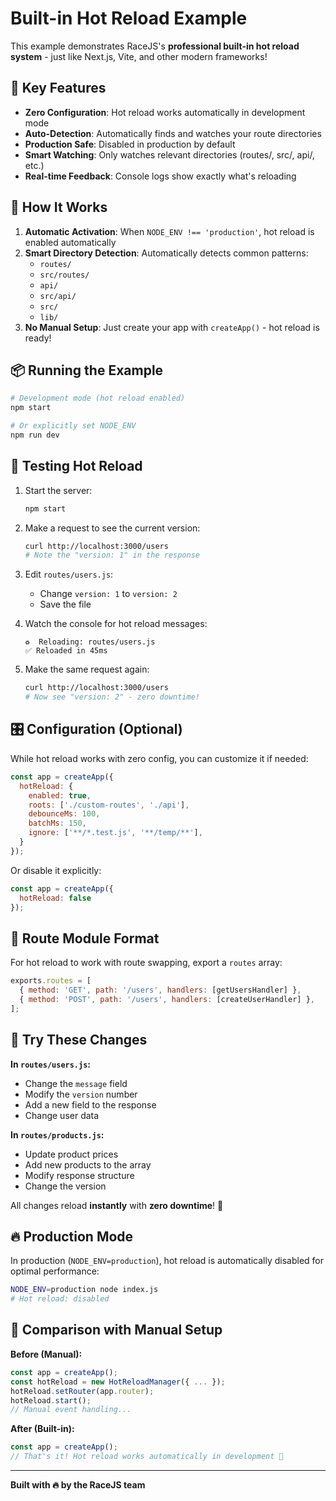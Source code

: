 # Built-in Hot Reload Example

This example demonstrates RaceJS's **professional built-in hot reload system** - just like Next.js, Vite, and other modern frameworks!

## 🎯 Key Features

- **Zero Configuration**: Hot reload works automatically in development mode
- **Auto-Detection**: Automatically finds and watches your route directories
- **Production Safe**: Disabled in production by default
- **Smart Watching**: Only watches relevant directories (routes/, src/, api/, etc.)
- **Real-time Feedback**: Console logs show exactly what's reloading

## 🚀 How It Works

1. **Automatic Activation**: When `NODE_ENV !== 'production'`, hot reload is enabled automatically
2. **Smart Directory Detection**: Automatically detects common patterns:
   - `routes/`
   - `src/routes/`
   - `api/`
   - `src/api/`
   - `src/`
   - `lib/`
3. **No Manual Setup**: Just create your app with `createApp()` - hot reload is ready!

## 📦 Running the Example

```bash
# Development mode (hot reload enabled)
npm start

# Or explicitly set NODE_ENV
npm run dev
```

## 🧪 Testing Hot Reload

1. Start the server:
   ```bash
   npm start
   ```

2. Make a request to see the current version:
   ```bash
   curl http://localhost:3000/users
   # Note the "version: 1" in the response
   ```

3. Edit `routes/users.js`:
   - Change `version: 1` to `version: 2`
   - Save the file

4. Watch the console for hot reload messages:
   ```
   ♻️  Reloading: routes/users.js
   ✅ Reloaded in 45ms
   ```

5. Make the same request again:
   ```bash
   curl http://localhost:3000/users
   # Now see "version: 2" - zero downtime!
   ```

## 🎛️ Configuration (Optional)

While hot reload works with zero config, you can customize it if needed:

```javascript
const app = createApp({
  hotReload: {
    enabled: true,
    roots: ['./custom-routes', './api'],
    debounceMs: 100,
    batchMs: 150,
    ignore: ['**/*.test.js', '**/temp/**'],
  }
});
```

Or disable it explicitly:

```javascript
const app = createApp({
  hotReload: false
});
```

## 📝 Route Module Format

For hot reload to work with route swapping, export a `routes` array:

```javascript
exports.routes = [
  { method: 'GET', path: '/users', handlers: [getUsersHandler] },
  { method: 'POST', path: '/users', handlers: [createUserHandler] },
];
```

## 🎨 Try These Changes

**In `routes/users.js`:**
- Change the `message` field
- Modify the `version` number
- Add a new field to the response
- Change user data

**In `routes/products.js`:**
- Update product prices
- Add new products to the array
- Modify response structure
- Change the version

All changes reload **instantly** with **zero downtime**! 🚀

## 🔥 Production Mode

In production (`NODE_ENV=production`), hot reload is automatically disabled for optimal performance:

```bash
NODE_ENV=production node index.js
# Hot reload: disabled
```

## 🎯 Comparison with Manual Setup

**Before (Manual):**
```javascript
const app = createApp();
const hotReload = new HotReloadManager({ ... });
hotReload.setRouter(app.router);
hotReload.start();
// Manual event handling...
```

**After (Built-in):**
```javascript
const app = createApp();
// That's it! Hot reload works automatically in development 🎉
```

---

**Built with 🔥 by the RaceJS team**
